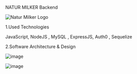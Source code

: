 NATUR MILKER Backend


![Natur Milker Logo](https://user-images.githubusercontent.com/69093672/130859793-0518454c-9b74-483b-a0f3-3e1591b7b6e6.png)



1.Used Technologies

JavaScript, NodeJS , MySQL , ExpressJS,  Auth0 , Sequelize





2.Software Architecture & Design


![image](https://user-images.githubusercontent.com/69093672/130860146-8b9797a3-7503-4ae3-ba65-9ed72be340a5.png)




![image](https://user-images.githubusercontent.com/69093672/130860167-7964f85f-e7f0-48fa-8049-a42c7e7b438b.png)



